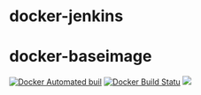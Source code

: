 # docker-jenkins
# docker-baseimage
[![Docker Automated buil](https://img.shields.io/docker/automated/m3hran/docker-jenkins.svg?style=flat-square)]()
[![Docker Build Statu](https://img.shields.io/docker/build/m3hran/docker-jenkins.svg?style=flat-square)]()
[![](https://images.microbadger.com/badges/image/m3hran/docker-jenkins.svg)](https://microbadger.com/images/m3hran/docker-baseimage)
